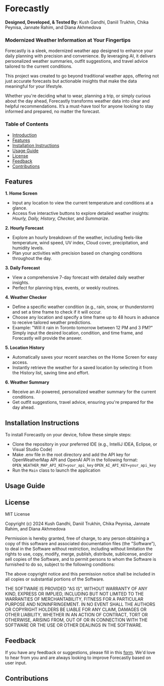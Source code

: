 # Forecastly

**Designed, Developed, & Tested By:**
Kush Gandhi, Daniil Trukhin, Chika Peynisa, Jannate Rahim, and Diana Akhmedova

### Modernized Weather Information at Your Fingertips
Forecastly is a sleek, modernized weather app designed to enhance your daily planning with precision and convenience. By leveraging AI, it delivers personalized weather summaries, outfit suggestions, and travel advice tailored to the current conditions.

This project was created to go beyond traditional weather apps, offering not just accurate forecasts but actionable insights that make the data meaningful for your lifestyle.

Whether you're deciding what to wear, planning a trip, or simply curious about the day ahead, Forecastly transforms weather data into clear and helpful recommendations. It’s a must-have tool for anyone looking to stay informed and prepared, no matter the forecast.

### Table of Contents
* [Introduction](#forecastly)
* [Features](#features)
* [Installation Instructions](#installation-instructions)
* [Usage Guide](#usage-guide)
* [License](#license)
* [Feedback](#feedback)
* [Contributions](#contributions)

## Features
**1. Home Screen**
- Input any location to view the current temperature and conditions at a glance.
- Access five interactive buttons to explore detailed weather insights: *Hourly, Daily, History, Checker,* and *Summarize*.

**2. Hourly Forecast**
- Explore an hourly breakdown of the weather, including feels-like temperature, wind speed, UV index, Cloud cover, precipitation, and humidity levels.
- Plan your activities with precision based on changing conditions throughout the day.

**3. Daily Forecast**
- View a comprehensive 7-day forecast with detailed daily weather insights.
- Perfect for planning trips, events, or weekly routines.

**4. Weather Checker**
- Define a specific weather condition (e.g., rain, snow, or thunderstorm) and set a time frame to check if it will occur.
- Choose any location and specify a time frame up to 48 hours in advance to receive tailored weather predictions.
- Example: "Will it rain in Toronto tomorrow between 12 PM and 3 PM?" Simply input the desired location, condition, and time frame, and Forecastly will provide the answer.

**5. Location History**
- Automatically saves your recent searches on the Home Screen for easy access.
- Instantly retrieve the weather for a saved location by selecting it from the History list, saving time and effort.

**6. Weather Summary**
- Receive an AI-powered, personalized weather summary for the current conditions.
- Get outfit suggestions, travel advice, ensuring you're prepared for the day ahead.

## Installation Instructions
To install Forecastly on your device, follow these simple steps:
- Clone the repository in your preferred IDE (e.g., IntelliJ IDEA, Eclipse, or Visual Studio Code)
- Make .env file in the root directory and add the API key for OpenWeatherMap API and OpenAI API in the following format:
`OPEN_WEATHER_MAP_API_KEY=your_api_key`
`OPEN_AI_API_KEY=your_api_key`
- Run the `Main` class to launch the application

## Usage Guide


## License
MIT License

Copyright (c) 2024 Kush Gandhi, Daniil Trukhin, Chika Peynisa, Jannate Rahim, and Diana Akhmedova

Permission is hereby granted, free of charge, to any person obtaining a copy
of this software and associated documentation files (the "Software"), to deal
in the Software without restriction, including without limitation the rights
to use, copy, modify, merge, publish, distribute, sublicense, and/or sell
copies of the Software, and to permit persons to whom the Software is
furnished to do so, subject to the following conditions:

The above copyright notice and this permission notice shall be included in all
copies or substantial portions of the Software.

THE SOFTWARE IS PROVIDED "AS IS", WITHOUT WARRANTY OF ANY KIND, EXPRESS OR
IMPLIED, INCLUDING BUT NOT LIMITED TO THE WARRANTIES OF MERCHANTABILITY,
FITNESS FOR A PARTICULAR PURPOSE AND NONINFRINGEMENT. IN NO EVENT SHALL THE
AUTHORS OR COPYRIGHT HOLDERS BE LIABLE FOR ANY CLAIM, DAMAGES OR OTHER
LIABILITY, WHETHER IN AN ACTION OF CONTRACT, TORT OR OTHERWISE, ARISING FROM,
OUT OF OR IN CONNECTION WITH THE SOFTWARE OR THE USE OR OTHER DEALINGS IN THE
SOFTWARE.
## Feedback

If you have any feedback or suggestions, please fill in this [form](https://forms.gle/WpJZ67PVNXLMKfKfA). We'd love to hear from you and are 
always looking to improve Forecastly based on user input.

## Contributions


